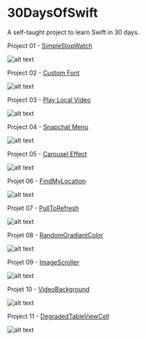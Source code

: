 # 30DaysOfSwift
A self-taught project to learn Swift in 30 days.

Project 01 - [SimpleStopWatch](https://github.com/Kylta/30DaysOfSwift/tree/master/Project%2001%20-%20SimpleStopWatch)

![alt text](https://raw.githubusercontent.com/Kylta/30DaysOfSwift/master/Project%2001%20-%20SimpleStopWatch/SimpleStopWatch.gif)

Project 02 - [Custom Font](https://github.com/Kylta/30DaysOfSwift/tree/master/Project%2002%20-%20Custom%20Font)

![alt text](https://raw.githubusercontent.com/Kylta/30DaysOfSwift/master/Project%2002%20-%20Custom%20Font/Custom%20Font.gif)

Project 03 - [Play Local Video](https://github.com/Kylta/30DaysOfSwift/tree/master/Project%2003%20-%20Play%20Local%20Video)

![alt text](https://github.com//Kylta/30DaysOfSwift/blob/master/Project%2003%20-%20Play%20Local%20Video/Play_Local_Video.gif?raw=true)

Project 04 - [Snapchat Menu](https://github.com/Kylta/30DaysOfSwift/tree/master/Project%2004%20-%20SnapChatMenu)

![alt text](https://raw.githubusercontent.com/Kylta/30DaysOfSwift/master/Project%2004%20-%20SnapChatMenu/SnapchatMenu.gif)

Project 05 - [Carousel Effect](https://github.com/Kylta/30DaysOfSwift/tree/master/Project%2005%20-%20CarouselEffect)

![alt text](https://github.com/Kylta/30DaysOfSwift/blob/master/Project%2005%20-%20CarouselEffect/carouselEffect.gif?raw=true)

Projet 06 - [FindMyLocation](https://github.com/Kylta/30DaysOfSwift/tree/master/Project%2006%20-%20FindMyLocation)

![alt text](https://raw.githubusercontent.com/Kylta/30DaysOfSwift/master/Project%2006%20-%20FindMyLocation/FindMyLocation.gif)

Projet 07 - [PullToRefresh](https://github.com/Kylta/30DaysOfSwift/tree/master/Project%2007%20-%20PullToRefresh)

![alt text](https://raw.githubusercontent.com/Kylta/30DaysOfSwift/master/Project%2007%20-%20PullToRefresh/PullToRefresh.gif)

Projet 08 - [RandomGradiantColor](https://github.com/Kylta/30DaysOfSwift/tree/master/Project%2008%20-%20RandomGradientColorMusic)

![alt text](https://raw.githubusercontent.com/Kylta/30DaysOfSwift/master/Project%2008%20-%20RandomGradientColorMusic/GradientColor.gif)

Projet 09 - [ImageScroller](https://github.com/Kylta/30DaysOfSwift/tree/master/Project%2009%20-%20ImageScroller)

![alt text](https://raw.githubusercontent.com/Kylta/30DaysOfSwift/master/Project%2009%20-%20ImageScroller/ImageScroller.gif)

Projet 10 - [VideoBackground](https://github.com/Kylta/30DaysOfSwift/tree/master/Project%2010%20-%20VideoBackground)

![alt text](https://raw.githubusercontent.com/Kylta/30DaysOfSwift/master/Project%2010%20-%20VideoBackground/VideoBackground.gif)

Project 11 - [DegradedTableViewCell](https://github.com/Kylta/30DaysOfSwift/tree/master/Project%2011%20-%20ClearTableViewCell)

![alt text](https://raw.githubusercontent.com/Kylta/30DaysOfSwift/master/Project%2011%20-%20ClearTableViewCell/DegradedTableViewCell.gif)